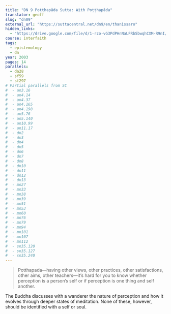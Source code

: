 ```yaml
---
title: "DN 9 Poṭṭhapāda Sutta: With Poṭṭhapāda"
translator: geoff
slug: "dn09"
external_url: "https://suttacentral.net/dn9/en/thanissaro"
hidden_links:
  - "https://drive.google.com/file/d/1-rzo-vG3PdPHnNaLFRbSbwqhCXM-R9nI/view?usp=drivesdk"
course: interfaith
tags:
  - epistemology
  - dn
year: 2003
pages: 14
parallels:
  - da28
  - sf59
  - sf297
# Partial parallels from SC
#  - an3.16
#  - an4.14
#  - an4.37
#  - an4.165
#  - an4.198
#  - an5.76
#  - an5.140
#  - an10.99
#  - an11.17
#  - dn2
#  - dn3
#  - dn4
#  - dn5
#  - dn6
#  - dn7
#  - dn8
#  - dn10
#  - dn11
#  - dn12
#  - dn13
#  - mn27
#  - mn33
#  - mn38
#  - mn39
#  - mn51
#  - mn53
#  - mn60
#  - mn76
#  - mn79
#  - mn94
#  - mn101
#  - mn107
#  - mn112
#  - sn35.120
#  - sn35.127
#  - sn35.240
---
```


> Potthapada—having other views, other practices, other satisfactions, other aims, other teachers—it’s hard for you to know whether perception is a person’s self or if perception is one thing and self another.

The Buddha discusses with a wanderer the nature of perception and how it evolves through deeper states of meditation. None of these, however, should be identified with a self or soul.

